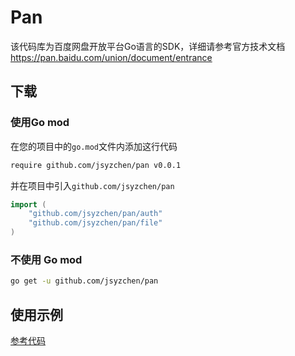 # Pan
该代码库为百度网盘开放平台Go语言的SDK，详细请参考官方技术文档<https://pan.baidu.com/union/document/entrance>

## 下载
### 使用Go mod
在您的项目中的`go.mod`文件内添加这行代码
```bash
require github.com/jsyzchen/pan v0.0.1
```
并在项目中引入`github.com/jsyzchen/pan`
```go
import (
    "github.com/jsyzchen/pan/auth"
    "github.com/jsyzchen/pan/file"
)
```
### 不使用 Go mod
```bash
go get -u github.com/jsyzchen/pan
```

## 使用示例
[参考代码](https://github.com/jsyzchen/pan/examples)
